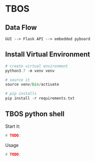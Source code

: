 # TBOS

## Data Flow
```
GUI --> Flask API --> embedded pyboard
```

## Install Virtual Environment
```python
# create virtual environment
python3.7 -m venv venv

# source it
source venv/bin/activate

# pip installs
pip install -r requirements.txt
```

## TBOS python shell
Start it:
```bash
# TODO:
```

Usage
```python
# TODO:
```